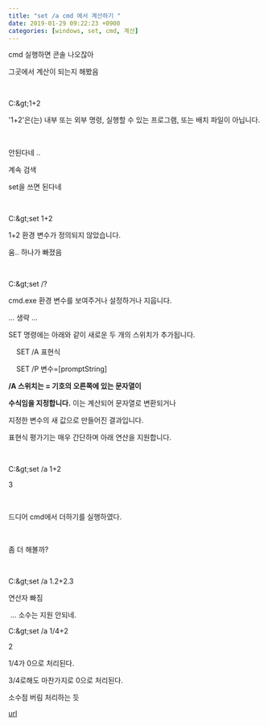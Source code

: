 ```yaml
---
title: "set /a cmd 에서 계산하기 "
date: 2019-01-29 09:22:23 +0900
categories: [windows, set, cmd, 계산]
---
```


cmd 실행하면 콘솔 나오잖아

그곳에서 계산이 되는지 해봤음

 

C:\&gt;1+2

'1+2'은(는) 내부 또는 외부 명령, 실행할 수 있는 프로그램, 또는 배치 파일이 아닙니다.

 

안된다네 .. 

계속 검색

set을 쓰면 된다네

 

C:\&gt;set 1+2

1+2 환경 변수가 정의되지 않았습니다.

움.. 하나가 빠졌음

 

C:\&gt;set /?

cmd.exe 환경 변수를 보여주거나 설정하거나 지웁니다.

... 생략 ...

SET 명령에는 아래와 같이 새로운 두 개의 스위치가 추가됩니다.

  


    SET /A 표현식

    SET /P 변수=[promptString]

  


**/A 스위치는 = 기호의 오른쪽에 있는 문자열이**

**수식임을 지정합니다.** 이는 계산되어 문자열로 변환되거나


지정한 변수의 새 값으로 만들어진 결과입니다.

표현식 평가기는 매우 간단하며 아래 연산을 지원합니다.

 

C:\&gt;set /a 1+2

3

 

드디어 cmd에서 더하기를 실행하였다.

 

좀 더 해볼까?

 

C:\&gt;set /a 1.2+2.3

연산자 빠짐

 ... 소수는 지원 안되네.

  


C:\&gt;set /a 1/4+2

2

1/4가 0으로 처리된다.

3/4로해도 마찬가지로 0으로 처리된다. 

소수점 버림 처리하는 듯




[url](http://www.mins01.com/mh/tech/read/1252)